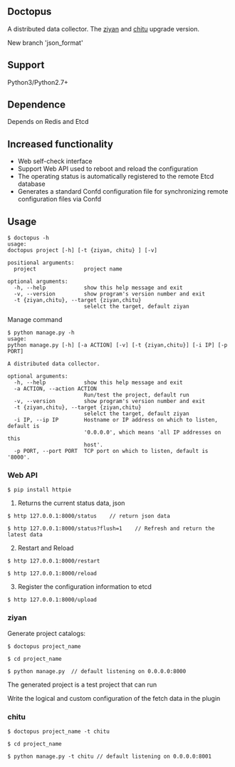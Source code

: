 ## Doctopus
A distributed data collector. The [ziyan](https://github.com/maboss-YCMan/ziyan) and [chitu](https://github.com/maboss-YCMan/chitu) upgrade version.

New branch 'json_format'

## Support

Python3/Python2.7+

## Dependence

Depends on Redis and Etcd

## Increased functionality

- Web self-check interface
- Support Web API used to reboot and reload the configuration
- The operating status is automatically registered to the remote Etcd database
- Generates a standard Confd configuration file for synchronizing remote configuration files via Confd

## Usage

```
$ doctopus -h
usage:
doctopus project [-h] [-t {ziyan, chitu} ] [-v]

positional arguments:
  project               project name

optional arguments:
  -h, --help            show this help message and exit
  -v, --version         show program's version number and exit
  -t {ziyan,chitu}, --target {ziyan,chitu}
                        selelct the target, default ziyan
```

Manage command

```
$ python manage.py -h
usage:
python manage.py [-h] [-a ACTION] [-v] [-t {ziyan,chitu}] [-i IP] [-p PORT]

A distributed data collector.

optional arguments:
  -h, --help            show this help message and exit
  -a ACTION, --action ACTION
                        Run/test the project, default run
  -v, --version         show program's version number and exit
  -t {ziyan,chitu}, --target {ziyan,chitu}
                        selelct the target, default ziyan
  -i IP, --ip IP        Hostname or IP address on which to listen, default is
                        '0.0.0.0', which means 'all IP addresses on this
                        host'.
  -p PORT, --port PORT  TCP port on which to listen, default is '8000'.
```

### Web API

```
$ pip install httpie
```

1. Returns the current status data, json

```
$ http 127.0.0.1:8000/status    // return json data

$ http 127.0.0.1:8000/status?flush=1    // Refresh and return the latest data
```

2. Restart and Reload

```
$ http 127.0.0.1:8000/restart

$ http 127.0.0.1:8000/reload
```

3. Register the configuration information to etcd

```
$ http 127.0.0.1:8000/upload
```

### ziyan

Generate project catalogs:

```
$ doctopus project_name

$ cd project_name

$ python manage.py  // default listening on 0.0.0.0:8000
```

The generated project is a test project that can run

Write the logical and custom configuration of the fetch data in the plugin

### chitu

```
$ doctopus project_name -t chitu

$ cd project_name

$ python manage.py -t chitu // default listening on 0.0.0.0:8001
```
